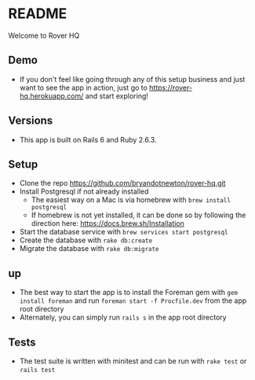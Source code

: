 # README

Welcome to Rover HQ

## Demo

* If you don't feel like going through any of this setup business and just want to see the app in action, just go to https://rover-hq.herokuapp.com/ and start exploring!

## Versions

* This app is built on Rails 6 and Ruby 2.6.3.

## Setup

* Clone the repo https://github.com/bryandotnewton/rover-hq.git
* Install Postgresql if not already installed
  * The easiest way on a Mac is via homebrew with `brew install postgresql`
  * If homebrew is not yet installed, it can be done so by following the direction here: https://docs.brew.sh/Installation
* Start the database service with `brew services start postgresql`
* Create the database with `rake db:create`
* Migrate the database with `rake db:migrate`

## up

* The best way to start the app is to install the Foreman gem with `gem install foreman` and run `foreman start -f Procfile.dev` from the app root directory
* Alternately, you can simply run `rails s` in the app root directory

## Tests

* The test suite is written with minitest and can be run with `rake test` or `rails test`
